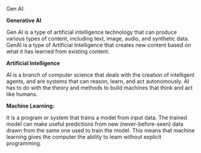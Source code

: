 Gen AI:

**Generative AI** 

Gen AI is a type of artificial intelligence technology that can produce various types of content, including text, image, audio, and synthetic data.
GenAI is a type of Artificial Intelligence that creates new content based on what it has learned from existing content.

**Artificial Intelligence**

AI is a branch of computer science that deals with the creation of intelligent agents, and are systems that can reason, learn, and act autonomously.
AI has to do with the theory and methods to build machines that think and act like humans.

**Machine Learning:**

It is a program or system that trains a model from input data.
The trained model can make useful predictions from new (never-before-seen) data drawn from the same one used to train the model.
This means that machine learning gives the computer the ability to learn without explicit programming.

